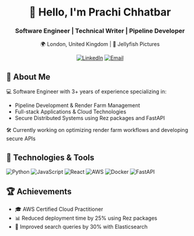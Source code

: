 <div align="center">
  <h1>👋 Hello, I'm Prachi Chhatbar</h1>
  <h3>Software Engineer | Technical Writer | Pipeline Developer</h3>
  
  🌍 London, United Kingdom | 💼 Jellyfish Pictures
  
  [![LinkedIn](https://img.shields.io/badge/LinkedIn-0077B5?style=for-the-badge&logo=linkedin&logoColor=white)](https://www.linkedin.com/in/prachi-chhatbar)
  [![Email](https://img.shields.io/badge/Email-D14836?style=for-the-badge&logo=gmail&logoColor=white)](mailto:prachi.chhatbar@gmail.com)
</div>

## 🚀 About Me

💻 Software Engineer with 3+ years of experience specializing in:
- Pipeline Development & Render Farm Management
- Full-stack Applications & Cloud Technologies
- Secure Distributed Systems using Rez packages and FastAPI

🛠️ Currently working on optimizing render farm workflows and developing secure APIs

## 🔧 Technologies & Tools

![Python](https://img.shields.io/badge/Python-3776AB?style=for-the-badge&logo=python&logoColor=white)
![JavaScript](https://img.shields.io/badge/JavaScript-F7DF1E?style=for-the-badge&logo=javascript&logoColor=black)
![React](https://img.shields.io/badge/React-20232A?style=for-the-badge&logo=react&logoColor=61DAFB)
![AWS](https://img.shields.io/badge/AWS-232F3E?style=for-the-badge&logo=amazon-aws&logoColor=white)
![Docker](https://img.shields.io/badge/Docker-2496ED?style=for-the-badge&logo=docker&logoColor=white)
![FastAPI](https://img.shields.io/badge/FastAPI-009688?style=for-the-badge&logo=fastapi&logoColor=white)

## 🏆 Achievements
- 🎓 AWS Certified Cloud Practitioner
- 📊 Reduced deployment time by 25% using Rez packages
- 🚀 Improved search queries by 30% with Elasticsearch
